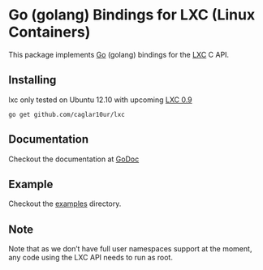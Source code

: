 # Go (golang) Bindings for LXC (Linux Containers)

This package implements [Go](http://golang.org) (golang) bindings for the [LXC](http://lxc.sourceforge.net/) C API.

## Installing

lxc only tested on Ubuntu 12.10 with upcoming [LXC 0.9](https://github.com/lxc/lxc/)

    go get github.com/caglar10ur/lxc

## Documentation

Checkout the documentation at [GoDoc](http://godoc.org/github.com/caglar10ur/lxc)

## Example

Checkout the [examples](https://github.com/caglar10ur/lxc/tree/master/examples) directory.

## Note

Note that as we don’t have full user namespaces support at the moment, any code using the LXC API needs to run as root.
